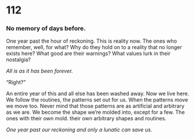 # 112

### No memory of days before.

One year past the hour of reckoning. This is reality now. The ones who remember, well, for what? Why do they hold on to a reality that no longer exists here? What good are their warnings? What values lurk in their nostalgia? 

_All is as it has been forever._

“Right?”

An entire year of this and all else has been washed away. Now we live here. We follow the routines, the patterns set out for us. When the patterns move we move too. Never mind that those patterns are as artificial and arbitrary as we are. We become the shape we’re molded into, except for a few. The ones with their own mold. their own arbitrary shapes and routines. 

_One year past our reckoning and only a lunatic can save us._